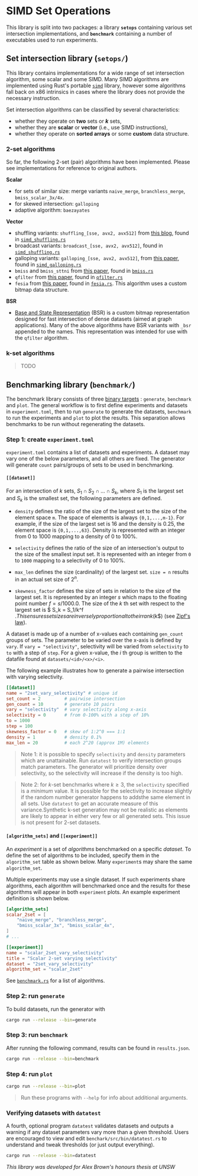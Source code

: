 # SIMD Set Operations
This library is split into two packages: a library **`setops`** containing
various set intersection implementations, and **`benchmark`** containing a
number of executables used to run experiments.

## Set intersection library (`setops/`)
This library contains implementations for a wide range of set intersection
algorithm, some scalar and some SIMD. Many SIMD algorithms are implemented using
Rust's portable [`simd`](https://doc.rust-lang.org/std/simd/index.html) library,
however some algorithms fall back on x86 intrinsics in cases where the library
does not provide the necessary instruction.

Set intersection algorithms can be classified by several characteristics:
- whether they operate on **two** sets or ***k*** sets,
- whether they are **scalar** or **vector** (i.e., use SIMD instructions),
- whether they operate on **sorted arrays** or some **custom** data structure.

### 2-set algorithms
So far, the following 2-set (pair) algorithms have been implemented. Please see
implementations for reference to original authors.

**Scalar**
- for sets of similar size: merge variants `naive_merge`, `branchless_merge`,
`bmiss_scalar_3x/4x`.
- for skewed intersection: `galloping`
- adaptive algorithm: `baezayates`

**Vector**
- shuffling variants: `shuffling_[sse, avx2, avx512]`
from [this blog](https://highlyscalable.wordpress.com/2012/06/05/fast-intersection-sorted-lists-sse/),
found in [`simd_shuffling.rs`](setops/src/intersect/simd_shuffling.rs)
- broadcast variants: `broadcast_[sse, avx2, avx512]`,
found in [`simd_shuffling.rs`](setops/src/intersect/simd_shuffling.rs)
- galloping variants: `galloping_[sse, avx2, avx512]`,
from [this paper](https://arxiv.org/abs/1401.6399),
found in [`simd_galloping.rs`](setops/src/intersect/simd_galloping.rs)
- `bmiss` and `bmiss_sttni`
from [this paper](https://dl.acm.org/doi/10.14778/2735508.2735518),
found in [`bmiss.rs`](setops/src/intersect/bmiss.rs)
- `qfilter` from [this paper](https://dl.acm.org/doi/10.1145/3183713.3196924),
found in [`qfilter.rs`](setops/src/intersect/qfilter.rs)
- `fesia` from [this paper](https://ieeexplore.ieee.org/abstract/document/9101681),
found in [`fesia.rs`](setops/src/intersect/fesia.rs).
This algorithm uses a custom bitmap data structure.


**BSR**
- [Base and State Representation](https://dl.acm.org/doi/abs/10.1145/3183713.3196924)
(BSR) is a custom bitmap representation designed for fast intersection of dense
datasets (aimed at graph applications). Many of the above algorithms have BSR
variants with `_bsr` appended to the names. This representation was intended
for use with the `qfilter` algorithm.


### k-set algorithms
> TODO


## Benchmarking library (`benchmark/`)

The benchmark library consists of three [binary
targets](https://doc.rust-lang.org/cargo/reference/cargo-targets.html#binaries)
: `generate`, `benchmark` and `plot`. The general workflow is to first define
experiments and datasets in `experiment.toml`, then to run `generate` to
generate the datasets, `benchmark` to run the experiments and `plot` to plot the
results. This separation allows benchmarks to be run without regenerating the
datasets.

### Step 1: create `experiment.toml`
`experiment.toml` contains a list of datasets and experiments. A dataset may
vary one of the below parameters, and all others are fixed. The generator will
generate `count` pairs/groups of sets to be used in benchmarking.

#### `[[dataset]]`
For an intersection of $k$ sets, $S_1\cap S_2\cap ...\cap S_k$, where $S_1$ is
the largest set and $S_k$ is the smallest set, the following parameters are
defined.

- `density` defines the ratio of the size of the largest set to the size of the
element space `m`. The space of elements is always `{0,1,...,m-1}`. For
example, if the size of the largest set is 16 and the density is 0.25, the
element space is `{0,1,...,63}`. Density is represented with an integer from 0
to 1000 mapping to a density of 0 to 100%.

- `selectivity` defines the ratio of the size of an intersection's output to the
size of the smallest input set. It is represented with an integer from `0` to
`1000` mapping to a selectivity of 0 to 100%.

- `max_len` defines the size (cardinality) of the largest set. `size = n`
results in an actual set size of $2^n$.

- `skewness_factor` defines the size of sets in relation to the size of the
largest set. It is represented by an integer $s$ which maps to the floating
point number $f=s/1000.0$. The size of the $k$ th set with respect to the
largest set is $ S_k = S_1/k^f $. This ensures set sizes are inversely
proportional to their rank ($k$)
(see [Zipf's law](https://en.wikipedia.org/wiki/Zipf%27s_law)).

A dataset is made up of a number of x-values each containing `gen_count` groups
of sets. The parameter to be varied over the x-axis is defined by `vary`. If
`vary = "selectivity"`, selectivity will be varied from `selectivity` to `to`
with a step of `step`. For a given x-value, the $i$ th group is written to the
datafile found at `datasets/<id>/<x>/<i>`.

The following example illustrates how to generate a pairwise intersection with
varying selectivity.
```toml
[[dataset]]
name = "2set_vary_selectivity" # unique id
set_count = 2         # pairwise intersection
gen_count = 10        # generate 10 pairs
vary = "selectivity"  # vary selectivity along x-axis
selectivity = 0       # from 0-100% with a step of 10%
to = 1000
step = 100
skewness_factor = 0   # skew of 1:2^0 === 1:1
density = 1           # density 0.1%
max_len = 20          # each 2^20 (approx 1M) elements
```

> Note 1: it is possible to specify `selectivity` and `density` parameters which
are unattainable. Run `datatest` to verify intersection groups match parameters.
The generator will prioritize density over selectivity, so the selectivity will
increase if the density is too high.

> Note 2: for $k$-set benchmarks where $k\ge 3$, the `selectivity` specified is
a *minimum* value. It is possible for the selectivity to increase slightly if
the random number generator happens to addsthe same element in all sets. Use
`datatest` to get an accurate measure of this variance.Synthetic k-set
generation may not be realistic as elements are likely to appear in either very
few or all generated sets. This issue is not present for 2-set datasets. 

#### `[algorithm_sets]` and `[[experiment]]`
An *experiment* is a set of *algorithms* benchmarked on a specific *dataset*.
To define the set of algorithms to be included, specify them in the
`algorithm_set` table as shown below. Many `experiment`s may share the same
`algorithm_set`.

Multiple experiments may use a single
dataset. If such experiments share algorithms, each algorithm will benchmarked
once and the results for these algorithms will appear in both `experiment`
plots. An example experiment definition is shown below.
```toml
[algorithm_sets]
scalar_2set = [
    "naive_merge", "branchless_merge",
    "bmiss_scalar_3x", "bmiss_scalar_4x",
]
# ...

[[experiment]]
name = "scalar_2set_vary_selectivity"
title = "Scalar 2-set varying selectivity"
dataset = "2set_vary_selectivity"
algorithm_set = "scalar_2set"
```
See [`benchmark.rs`](benchmark/src/bin/benchmark.rs) for a list of algorithms.

### Step 2: run `generate`
To build datasets, run the generator with
```sh
cargo run --release --bin=generate
```

### Step 3: run `benchmark`
After running the following command, results can be found in `results.json`.
```sh
cargo run --release --bin=benchmark
```

### Step 4: run `plot`
```sh
cargo run --release --bin=plot
```

> Run these programs with `--help` for info about additional arguments.

### Verifying datasets with `datatest`
A fourth, optional program `datatest` validates datasets and outputs a warning
if any dataset parameters vary more than a given threshold. Users are encouraged
to view and edit `benchark/src/bin/datatest.rs` to understand and tweak
thresholds (or just output everything).
```sh
cargo run --release --bin=datatest
```

*This library was developed for Alex Brown's honours thesis at UNSW*
